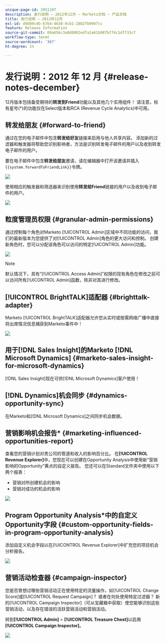 ```yaml
---
unique-page-id: 2951107
description: 发行说明 — 2012年12月 — Marketo文档 — 产品文档
title: 发行说明 — 2012年12月
exl-id: d9d09c4b-6764-4638-9cb1-2882fb0947cc
feature: Release Information
source-git-commit: 09a656c3a0d0002edfa1a61b987bff4c1dff33cf
workflow-type: tm+mt
source-wordcount: '367'
ht-degree: 1%

---
```


# 发行说明：2012 年 12 月 {#release-notes-december}

12月版本包括备受期待的&#x200B;**转发到Friend**&#x200B;功能以及其他几个实用组件！ 请注意，标有星号(&#42;)的功能仅在Select版本和RCA (Revenue Cycle Analytics)中可用。

## 转发给朋友 {#forward-to-friend}

通过在您的电子邮件中包含&#x200B;**转发给好友**&#x200B;链接来启用与他人共享内容。 添加新的过滤器和触发器将帮助您识别影响者，方法是识别转发电子邮件的用户以及收到转发电子邮件的用户。

要在电子邮件中包含&#x200B;**转发给朋友**&#x200B;邀请，请在编辑器中打开该邀请并插入`{{system.forwardToFriendLink}}`令牌。

![](assets/image2014-9-23-10-3a50-3a45.png)

使用相应的触发器和筛选器来识别使用&#x200B;**转发给Friend**&#x200B;链接的用户以及收到电子邮件的用户。

![](assets/image2014-9-23-10-3a50-3a56.png)

## 粒度管理员权限 {#granular-admin-permissions}

通过控制每个角色对Marketo [!UICONTROL Admin]区域中不同功能的访问，我们的最新版本为您提供了对[!UICONTROL Admin]角色的更大访问和控制。 创建新角色时，您可以分配该角色可以访问的特定[!UICONTROL Admin]功能。

![](assets/image2014-9-23-10-3a51-3a18.png)

>[!NOTE]
>
>默认情况下，具有“[!UICONTROL Access Admin]”权限的现有角色在修改之前可以访问所有[!UICONTROL Admin]函数，除非对其进行修改。

## [!UICONTROL BrightTALK]适配器 {#brighttalk-adapter}

Marketo [!UICONTROL BrightTALK]适配器允许您从实时或按需网络广播中直接将出席情况信息捕获到Marketo事件中！

![](assets/image2014-9-23-10-3a51-3a31.png)

## 用于[!DNL Sales Insight]的Marketo [!DNL Microsoft Dynamics] {#marketo-sales-insight-for-microsoft-dynamics}

[!DNL Sales Insight]现在可供[!DNL Microsoft Dynamics]客户使用！

## [!DNL Dynamics]机会同步 {#dynamics-opportunity-sync}

在Marketo和[!DNL Microsoft Dynamics]之间同步机会数据。

## 营销影响机会报告&#42; {#marketing-influenced-opportunities-report}

查看您的营销计划对贵公司的管道和收入的影响百分比。 在&#x200B;**[!UICONTROL Revenue Explorer]**&#x200B;中，您现在可以创建在Opportunity Analysis中使用新“营销影响的Opportunity”黄点的自定义报告。 您还可以在Standard文件夹中使用以下两个报表：

* 营销对所创建机会的影响
* 营销对成功的机会的影响

![](assets/image2014-9-23-10-3a52-3a11.png)

## Program Opportunity Analysis&#42;中的自定义Opportunity字段 {#custom-opportunity-fields-in-program-opportunity-analysis}

添加自定义机会字段以在[!UICONTROL Revenue Explorer]中扩充您的项目机会分析报告。

![](assets/image2014-9-23-10-3a52-3a23.png)

## 营销活动检查器 {#campaign-inspector}

您是否曾想过哪些营销活动正在使用特定的流量操作，如[!UICONTROL Change Score]或[!UICONTROL Request Campaign]？ 或者在何处使用特定过滤器？ 新的[!UICONTROL Campaign Inspector]（可从宝藏箱中获取）使您能够识别这些营销活动，以及存在错误的活跃营销活动和营销活动。

转到&#x200B;**[!UICONTROL Admin]** > **[!UICONTROL Treasure Chest]**&#x200B;以启用&#x200B;**[!UICONTROL Campaign Inspector]**。

![](assets/image2014-9-23-10-3a52-3a39.png)
